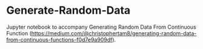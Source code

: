 # Generate-Random-Data

Jupyter notebook to accompany Generating Random Data From Continuous Function (https://medium.com/@christophertam8/generating-random-data-from-continuous-functions-f0d7e9a909df).
